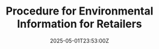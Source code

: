 ---
title: Procedure for Environmental Information for Retailers
linkTitle: Procedure for Environmental Information for Retailers
date: '2025-05-01T23:53:00Z'
weight: 1
description: Procedure for managing environmental information for retailers includes
  identifying data requirements, collecting and validating data, preparing and approving
  reports, distributing them, and monitoring feedback for continuous improvement,
  ensuring compliance with ISO 20121 standards.
draft: false
ref: procedure-for-environmental-information-for-retailers
---